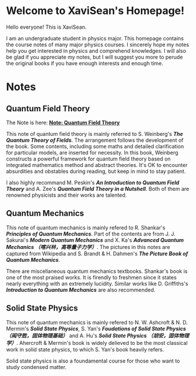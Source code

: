 # Welcome to XaviSean's Homepage!

Hello everyone! This is XaviSean.

I am an undergraduate student in physics major. This homepage contains the course notes of many major physics courses. I sincerely hope my notes help you get interested in physics and comprehend knowledges. I will also be glad if you appreciate my notes, but I will suggest you more to perude the original books if you have enough interests and enough time. 

# Notes

## Quantum Field Theory

The Note is here: <b><a href = "https://xavisean.github.io/Notes_QFT.pdf"> Note: Quantum Field Theory </a></b>

This note of quantum field theory is mainly referred to S. Weinberg's **_The Quantum Theory of Fields_**. The arrangement follows the development of the book. Some contents, including some maths and detailed clarification for particular models, are inserted for necessity. In this book, Weinberg constructs a powerful framework for quantum field theory based on integrated mathematics method and abstract theories. It's OK to encounter absurdities and obstables during reading, but keep in mind to stay patient.

I also highly recommand M. Peskin's **_An Introduction to Quantum Field Theory_** and A. Zee's **_Quantum Field Theory in a Nutshell_**. Both of them are renowned physicists and their works are talented.

## Quantum Mechanics

This note of quantum mechanics is mainly refered to R. Shankar's **_Principles of Quantum Mechanics_**. Part of the contents are from J. J. Sakurai's **_Modern Quantum Mechanics_** and X. Ka's **_Advanced Quantum Mechanics （喀兴林，高等量子力学）_**. The pictures in this notes are captured from Wikipedia and S. Brandt & H. Dahmen's **_The Picture Book of Quantum Mechanics_**. 

There are miscellaneous quantum mechanics textbooks. Shankar's book is one of the most praised works. It is firendly to freshmen since it states nearly everything with an extremely lucidity. Similar works like D. Griffiths's **_Introduction to Quantum Mechanics_** are also recommended. 

## Solid State Physics

This note of quantum mechanics is mainly refered to N. W. Ashcroft & N. D. Mermin's **_Solid State Physics_**, S. Yan's **_Foudations of Solid State Physics （阎守胜，固体物理基础）_** and A. Hu's **_Solid State Physics （胡安，固体物理学）_**. Ahercroft & Mermin's book is widely delieved to be the most classical work in solid state physics, to which S. Yan's book heavily refers. 

Solid state physics is also a foundamental course for those who want to study condensed matter.
